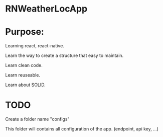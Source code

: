 # RNWeatherLocApp

# Purpose:
  Learning react, react-native.
  
  Learn the way to create a structure that easy to maintain.
  
  Learn clean code.
  
  Learn reuseable.
  
  Learn about SOLID.

# TODO
  Create a folder name "configs"
  
  This folder will contains all configuration of the app. (endpoint, api key, ...)
